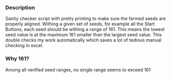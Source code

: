 ### Description

Sanity checker script with pretty printing to make sure the farmed seeds are properly aligned. Withing a given set of seeds, for example all the Start Buttons, each seed should be withing a range of 161. This means the lowest seed value is at the maximum 161 smaller than the largest seed value. This double checks my work automatically which saves a lot of tedious manual checking in excel.

### Why 161?

Among all verified seed ranges, no single range seems to exceed 161
